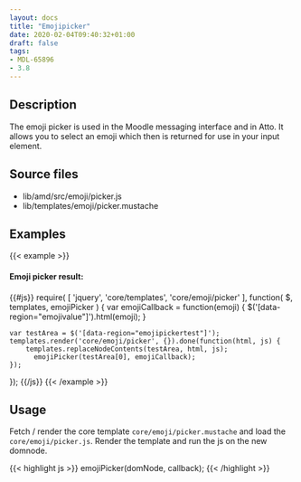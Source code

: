 ```yaml
---
layout: docs
title: "Emojipicker"
date: 2020-02-04T09:40:32+01:00
draft: false
tags:
- MDL-65896
- 3.8
---
```


## Description

The emoji picker is used in the Moodle messaging interface and in Atto. It allows you to select an emoji which then is returned for use in your input element.

## Source files

* lib/amd/src/emoji/picker.js
* lib/templates/emoji/picker.mustache

## Examples

{{< example >}}
<div class="row">
    <div data-region="emojipickertest" class="col-md-9">
    </div>
<div class="col-md-3">
  <h4>Emoji picker result:<h4>
  <div data-region="emojivalue" style="font-size: 3rem"></div>
</div>

{{#js}}
require(
[
    'jquery',
    'core/templates',
    'core/emoji/picker'
],
function(
    $,
    templates,
    emojiPicker
) {
  var emojiCallback = function(emoji) {
    $('[data-region="emojivalue"]').html(emoji);
  }

    var testArea = $('[data-region="emojipickertest"]');
    templates.render('core/emoji/picker', {}).done(function(html, js) {
        templates.replaceNodeContents(testArea, html, js);
          emojiPicker(testArea[0], emojiCallback);
    });

});
{{/js}}
{{< /example >}}

## Usage

Fetch / render the core template ```core/emoji/picker.mustache``` and load the ```core/emoji/picker.js```. Render the template and run the js on the new domnode.

{{< highlight js >}}
emojiPicker(domNode, callback);
{{< /highlight >}}

